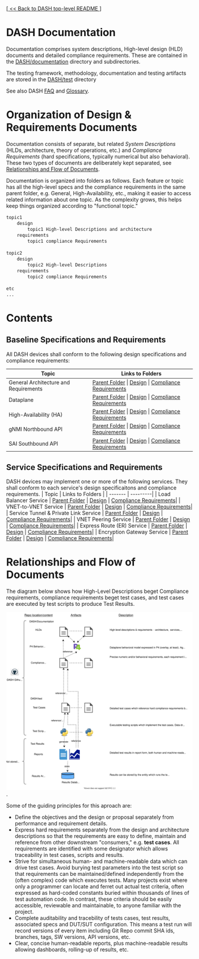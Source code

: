 [[ << Back to DASH top-level README ](../README.md)]
# DASH Documentation 

Documentation comprises system descriptions, High-level design (HLD) documents and detailed compliance requirements. These are contained in the [DASH/documentation](./) directory and subdirectories.

The testing framework, methodology, documentation and testing artifacts are stored in the [DASH/test](../test) directory

See also DASH [FAQ](https://github.com/Azure/DASH/wiki/FAQ) and [Glossary](https://github.com/Azure/DASH/wiki/Glossary). 


# Organization of Design & Requirements Documents
Documentation consists of separate, but related *System Descriptions* (HLDs, architecture, theory of operations, etc.) and *Compliance Requirements* (hard specifications, typically numerical  but also behavioral). These two types of documents are deliberately kept separated, see [Relationships and Flow of Documents](#relationships-and-flow-of-documents).

Documentation is organized into folders as follows. Each feature or topic has all the high-level specs  and the compliance requirements in the same parent folder, e.g. General, High-Availability, etc., making it easier to access related information about one topic. As the complexity grows, this helps keep things organized according to "functional topic." 
```
topic1
    design
        topic1 High-level Descriptions and architecture
    requirements
        topic1 compliance Requirements

topic2
    design
        topic2 High-level Descriptions
    requirements
        topic2 compliance Requirements

etc
...
```
# Contents
## Baseline Specifications and Requirements
All DASH devices shall conform to the following design specifications and compliance requirements:

| Topic   | Links to Folders |
| ------- | ---------|
| General Architecture and Requirements| [Parent Folder](general/README.md) \| [ Design](general/design/README.md) \| [Compliance Requirements](general/requirements/README.md)|
| Dataplane                            | [Parent Folder](dataplane/README.md) \| [ Design](dataplane/design/README.md) \| [Compliance Requirements](dataplane/requirements/README.md)|
| High-Availability (HA)                                                    | [Parent Folder](high-avail/README.md) \| [ Design](high-avail/design/README.md) \| [Compliance Requirements](high-avail/requirements/README.md)|
| gNMI Northbound API                  | [Parent Folder](gnmi/README.md) \| [ Design](gnmi/design/README.md) \| [Compliance Requirements](gnmi/requirements/README.md)|
| SAI Southbound API                   | [Parent Folder](sai/README.md) \| [ Design](sai/design/README.md) \| [Compliance Requirements](sai/requirements/README.md)|

## Service Specifications and Requirements
DASH devices may implement one or more of the following services.
They shall conform to each service's design specificaitons and compliance requirements.
| Topic   | Links to Folders |
| ------- | ---------|
| Load Balancer Service                | [Parent Folder](load-bal-service/README.md) \| [ Design](load-bal-service/design/README.md) \| [Compliance Requirements](load-bal-service/requirements/README.md)|
| VNET-to-VNET Service                         | [Parent Folder](vnet2vnet-service/README.md) \| [ Design](vnet2vnet-service/design/README.md) \| [Compliance Requirements](vnet2vnet-service/requirements/README.md)|
| Service Tunnel & Private Link Service                          | [Parent Folder](stpl-service/README.md) \| [ Design](stpl-service/design/README.md) \| [Compliance Requirements](stpl-service/requirements/README.md)|
| VNET Peering Service                          | [Parent Folder](vnet-peering-service/README.md) \| [ Design](vnet-peering-service/design/README.md) \| [Compliance Requirements](vnet-peering-service/requirements/README.md)|
| Express Route (ER) Service                    |  [Parent Folder](express-route-service/README.md) \| [ Design](express-route-service/design/README.md) \| [Compliance Requirements](express-route-service/requirements/README.md)|
| Encryption Gateway Service                    |  [Parent Folder](encrypt-gw-service/README.md) \| [ Design](encrypt-gw-service/design/README.md) \| [Compliance Requirements](encrypt-gw-service/requirements/README.md)|

# Relationships and Flow of Documents
The diagram below shows how High-Level Descriptions beget Compliance requirements, compliance requirements beget test cases, and test cases are executed by test scripts to produce Test Results.

![dash-specs-flow](images/general/dash-specs-flow.svg).

Some of the guiding principles for this aproach are:
* Define the objectives and the design or proposal separately from performance and requirement details.
* Express hard requirements separately from the design and architecture descriptions so that the requirements are easy to define, maintain and reference from other downstream "consumers," e.g. **test cases**. All requirements are identified with some designator which allows traceability in test cases, scripts and results.
* Strive for simultaneous human- and machine-readable data which can drive test cases. Avoid burying test parameters into the test script so that requirements can be maintained/defined independently from the (often complex) code which executes tests. Many projects exist where only a programmer can locate and ferret out actual test criteria, often expressed as hard-coded constants buried within thousands of lines of test automation code. In contrast, these criteria should be easily accessible, reviewable and maintainable, to anyone familiar with the project.
* Complete auditability and tracebility of tests cases, test results, associated specs and DUT/SUT configuration. This means  a test run will record versions of every item including Git Repo commit SHA ids, branches, tags, SW versions, API versions, etc.
* Clear, concise human-readable reports, plus machine-readable results allowing dashboards, rolling-up of results, etc.